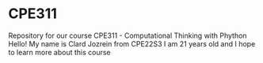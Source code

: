 # CPE311
Repository for our course CPE311 - Computational Thinking with Phython
Hello! My name is Clard Jozrein from CPE22S3
I am 21 years old and I hope to learn more about this course


